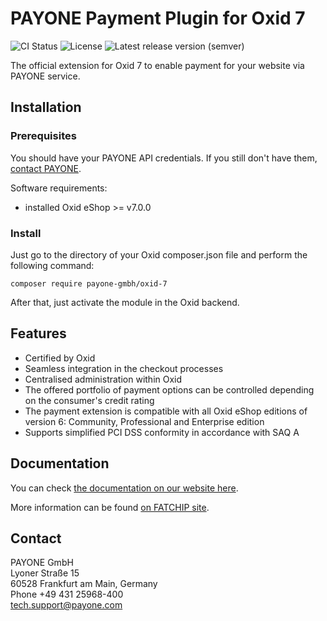 
# PAYONE Payment Plugin for Oxid 7

![CI Status](https://img.shields.io/github/workflow/status/PAYONE-GmbH/oxid-7/CI)
![License](https://img.shields.io/github/license/PAYONE-GmbH/oxid-7)
![Latest release version (semver)](https://img.shields.io/github/v/release/PAYONE-GmbH/oxid-7)

The official extension for Oxid 7 to enable payment for your
website via PAYONE service.

## Installation

### Prerequisites

You should have your PAYONE API credentials. If you still don't have
them, [contact PAYONE](https://payone.com).

Software requirements:

- installed Oxid eShop >= v7.0.0

### Install

Just go to the directory of your Oxid composer.json file and perform the following command:

```
composer require payone-gmbh/oxid-7
```

After that, just activate the module in the Oxid backend.

## Features

- Certified by Oxid
- Seamless integration in the checkout processes
- Centralised administration within Oxid
- The offered portfolio of payment options can be controlled depending on the consumer's credit rating
- The payment extension is compatible with all Oxid eShop editions of version 6: Community, Professional and Enterprise edition
- Supports simplified PCI DSS conformity in accordance with SAQ A

## Documentation

You can check [the documentation on our website here](https://docs.payone.com/display/public/INT/Oxid+6+Extension).

More information can be found [on FATCHIP site](https://www.fatchip.de/Plugins/OXID-eShop/OXID-PAYONE-Connector.html).

## Contact

PAYONE GmbH<br>
Lyoner Straße 15<br>
60528 Frankfurt am Main, Germany<br>
Phone +49 431 25968-400<br>
tech.support@payone.com<br>

